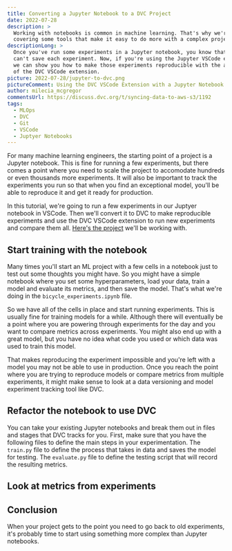 ```yaml
---
title: Converting a Jupyter Notebook to a DVC Project
date: 2022-07-28
description: >
  Working with notebooks is common in machine learning. That's why we're
  covering some tools that make it easy to do more with a complex project.
descriptionLong: >
  Once you've run some experiments in a Jupyter notebook, you know that you
  can't save each experiment. Now, if you're using the Jupyter VSCode extension,
  we can show you how to make those experiments reproducible with the addition
  of the DVC VSCode extension.
picture: 2022-07-28/jupyter-to-dvc.png
pictureComment: Using the DVC VSCode Extension with a Jupyter Notebook
author: milecia_mcgregor
commentsUrl: https://discuss.dvc.org/t/syncing-data-to-aws-s3/1192
tags:
  - MLOps
  - DVC
  - Git
  - VSCode
  - Juptyer Notebooks
---
```


For many machine learning engineers, the starting point of a project is a
Jupyter notebook. This is fine for running a few experiments, but there comes a
point where you need to scale the project to accomodate hundreds or even
thousands more experiments. It will also be important to track the experiments
you run so that when you find an exceptional model, you'll be able to reproduce
it and get it ready for production.

In this tutorial, we're going to run a few experiments in our Juptyer notebook
in VSCode. Then we'll convert it to DVC to make reproducible experiments and use
the DVC VSCode extension to run new experiments and compare them all.
[Here's the project](https://github.com/iterative/stale-model-example/tree/jupyter-to-dvc)
we'll be working with.

## Start training with the notebook

Many times you'll start an ML project with a few cells in a notebook just to
test out some thoughts you might have. So you might have a simple notebook where
you set some hyperparameters, load your data, train a model and evaluate its
metrics, and then save the model. That's what we're doing in the
`bicycle_experiments.ipynb` file.

So we have all of the cells in place and start running experiments. This is
usually fine for training models for a while. Although there will eventually be
a point where you are powering through experiments for the day and you want to
compare metrics across experiments. You might also end up with a great model,
but you have no idea what code you used or which data was used to train this
model.

That makes reproducing the experiment impossible and you're left with a model
you may not be able to use in production. Once you reach the point where you are
trying to reproduce models or compare metrics from multiple experiments, it
might make sense to look at a data versioning and model experiment tracking tool
like DVC.

## Refactor the notebook to use DVC

You can take your existing Jupyter notebooks and break them out in files and
stages that DVC tracks for you. First, make sure that you have the following
files to define the main steps in your experimentation. The `train.py` file to
define the process that takes in data and saves the model for testing. The
`evaluate.py` file to define the testing script that will record the resulting
metrics.

## Look at metrics from experiments

## Conclusion

When your project gets to the point you need to go back to old experiments, it's
probably time to start using something more complex than Jupyter notebooks.
